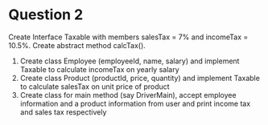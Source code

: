 # Question 2

Create Interface Taxable with members salesTax = 7% and incomeTax = 10.5%.
Create abstract method calcTax().
1. Create class Employee (employeeId, name, salary) and implement Taxable to calculate 
incomeTax on yearly salary
2. Create class Product (productId, price, quantity) and implement Taxable to calculate salesTax on 
unit price of product
3. Create class for main method (say DriverMain), accept employee information and a product information
from user and print income tax and sales tax respectively 